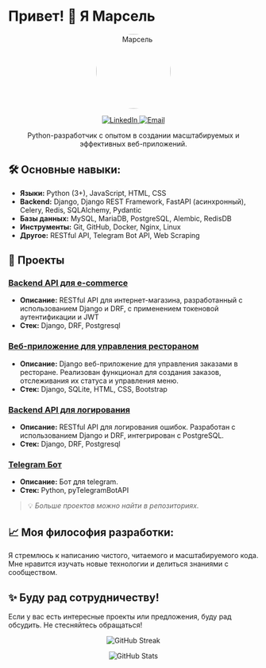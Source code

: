 # Привет! 👋 Я Марсель

<p align="center">
  <img src="" alt="Марсель" width="150" height="150" style="border-radius: 50%;"/>
</p>

<p align="center">
  <a href="https://www.linkedin.com/in/марсель-мифтахов-77b817198/" target="_blank">
    <img src="" alt="LinkedIn">
  </a>
  <a href="mailto:marsel.miftahov2000@mail.ru">
    <img src="" alt="Email">
  </a>

</p>

<p align="center">
  Python-разработчик с опытом в создании масштабируемых и эффективных веб-приложений. 
</p>


## 🛠️ Основные навыки:

- **Языки:** Python (3+), JavaScript, HTML, CSS
- **Backend:** Django, Django REST Framework, FastAPI (асинхронный), Celery, Redis, SQLAlchemy, Pydantic
- **Базы данных:** MySQL, MariaDB, PostgreSQL, Alembic, RedisDB
- **Инструменты:** Git, GitHub, Docker, Nginx, Linux
- **Другое:** RESTful API, Telegram Bot API, Web Scraping

## 🚀 Проекты

###  [Backend API для e-commerce](https://github.com/MarselMi/e-commerce-api-django-drf)
- **Описание:** RESTful API для интернет-магазина, разработанный с использованием Django и DRF, с применением токеновой аутентификации и JWT
- **Стек:** Django, DRF, Postgresql

### [Веб-приложение для управления рестораном](https://github.com/MarselMi/django_restaurant_management)
- **Описание:** Django веб-приложение для управления заказами в ресторане. Реализован функционал для создания заказов, отслеживания их статуса и управления меню.
- **Стек:** Django, SQLite, HTML, CSS, Bootstrap

### [Backend API для логирования](https://github.com/MarselMi/django_login_backend)
- **Описание:** RESTful API для логирования ошибок. Разработан с использованием Django и DRF, интегрирован с PostgreSQL.
- **Стек:** Django, DRF, Postgresql

### [Telegram Бот](https://github.com/MarselMi/bot_telegram)
- **Описание:** Бот для telegram.
- **Стек:** Python, pyTelegramBotAPI

> 💡 *Больше проектов можно найти в репозиториях.*

## 📈 Моя философия разработки:

Я стремлюсь к написанию чистого, читаемого и масштабируемого кода. 
Мне нравится изучать новые технологии и делиться знаниями с сообществом.

## ✨ Буду рад сотрудничеству!

Если у вас есть интересные проекты или предложения, буду рад обсудить. Не стесняйтесь обращаться!

<p align="center">
    <img src="" alt="GitHub Streak"/>
</p>
<p align="center">
    <img src="" alt="GitHub Stats" />
</p>
